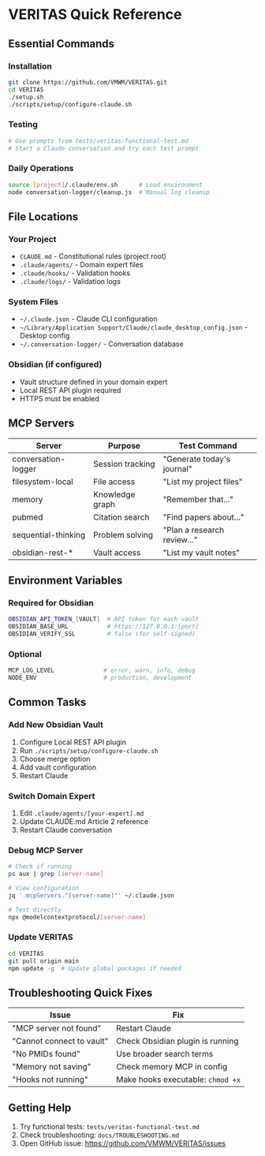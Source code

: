 # VERITAS Quick Reference

## Essential Commands

### Installation
```bash
git clone https://github.com/VMWM/VERITAS.git
cd VERITAS
./setup.sh
./scripts/setup/configure-claude.sh
```

### Testing
```bash
# Use prompts from tests/veritas-functional-test.md
# Start a Claude conversation and try each test prompt
```

### Daily Operations
```bash
source [project]/.claude/env.sh      # Load environment
node conversation-logger/cleanup.js  # Manual log cleanup
```

## File Locations

### Your Project
- `CLAUDE.md` - Constitutional rules (project root)
- `.claude/agents/` - Domain expert files
- `.claude/hooks/` - Validation hooks
- `.claude/logs/` - Validation logs

### System Files
- `~/.claude.json` - Claude CLI configuration
- `~/Library/Application Support/Claude/claude_desktop_config.json` - Desktop config
- `~/.conversation-logger/` - Conversation database

### Obsidian (if configured)
- Vault structure defined in your domain expert
- Local REST API plugin required
- HTTPS must be enabled

## MCP Servers

| Server | Purpose | Test Command |
|--------|---------|--------------|
| conversation-logger | Session tracking | "Generate today's journal" |
| filesystem-local | File access | "List my project files" |
| memory | Knowledge graph | "Remember that..." |
| pubmed | Citation search | "Find papers about..." |
| sequential-thinking | Problem solving | "Plan a research review..." |
| obsidian-rest-* | Vault access | "List my vault notes" |

## Environment Variables

### Required for Obsidian
```bash
OBSIDIAN_API_TOKEN_[VAULT]  # API token for each vault
OBSIDIAN_BASE_URL           # https://127.0.0.1:[port]
OBSIDIAN_VERIFY_SSL         # false (for self-signed)
```

### Optional
```bash
MCP_LOG_LEVEL              # error, warn, info, debug
NODE_ENV                   # production, development
```

## Common Tasks

### Add New Obsidian Vault
1. Configure Local REST API plugin
2. Run `./scripts/setup/configure-claude.sh`
3. Choose merge option
4. Add vault configuration
5. Restart Claude

### Switch Domain Expert
1. Edit `.claude/agents/[your-expert].md`
2. Update CLAUDE.md Article 2 reference
3. Restart Claude conversation

### Debug MCP Server
```bash
# Check if running
ps aux | grep [server-name]

# View configuration
jq '.mcpServers."[server-name]"' ~/.claude.json

# Test directly
npx @modelcontextprotocol/[server-name]
```

### Update VERITAS
```bash
cd VERITAS
git pull origin main
npm update -g  # Update global packages if needed
```

## Troubleshooting Quick Fixes

| Issue | Fix |
|-------|-----|
| "MCP server not found" | Restart Claude |
| "Cannot connect to vault" | Check Obsidian plugin is running |
| "No PMIDs found" | Use broader search terms |
| "Memory not saving" | Check memory MCP in config |
| "Hooks not running" | Make hooks executable: `chmod +x` |

## Getting Help

1. Try functional tests: `tests/veritas-functional-test.md`
2. Check troubleshooting: `docs/TROUBLESHOOTING.md`
3. Open GitHub issue: https://github.com/VMWM/VERITAS/issues